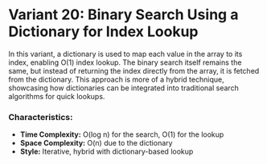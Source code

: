 # Variant 20: Binary Search Using a Dictionary for Index Lookup

In this variant, a dictionary is used to map each value in the array to its index, enabling O(1) index lookup. The binary search itself remains the same, but instead of returning the index directly from the array, it is fetched from the dictionary. This approach is more of a hybrid technique, showcasing how dictionaries can be integrated into traditional search algorithms for quick lookups.

### Characteristics:
- **Time Complexity:** O(log n) for the search, O(1) for the lookup
- **Space Complexity:** O(n) due to the dictionary
- **Style:** Iterative, hybrid with dictionary-based lookup
